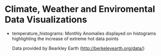 # Climate, Weather and Enviromental Data Visualizations

- temperature_histograms:
  Monthly Anomalies displayed on histograms highlighting the increase of
  extreme hot data points

  Data provided by Bearkley Earth (http://berkeleyearth.org/data/)
  
